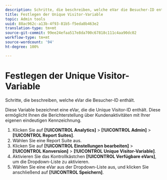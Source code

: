 ```yaml
---
description: Schritte, die beschreiben, welche eVar die Besucher-ID enthält.
title: Festlegen der Unique Visitor-Variable
topic: Admin tools
uuid: 88ac962c-a13b-4f93-81b5-f5eda8b463e2
translation-type: tm+mt
source-git-commit: 99ee24efaa517e8da700c67818c111c4aa90dc02
workflow-type: tm+mt
source-wordcount: '94'
ht-degree: 100%

---
```



# Festlegen der Unique Visitor-Variable

Schritte, die beschreiben, welche eVar die Besucher-ID enthält.

Diese Variable bezeichnet eine eVar, die die Unique Visitor-ID enthält. Diese ermöglicht Ihnen die Berichterstellung über Kundenaktivitäten mit Ihrer eigenen eindeutigen Kennzeichnung.

1. Klicken Sie auf **[!UICONTROL Analytics]** > **[!UICONTROL Admin]** > **[!UICONTROL Report Suites]**.
1. Wählen Sie eine Report Suite aus.
1. Klicken Sie auf **[!UICONTROL Einstellungen bearbeiten]** > **[!UICONTROL Konversion]** > **[!UICONTROL Unique Visitor-Variable]**.
1. Aktivieren Sie das Kontrollkästchen **[!UICONTROL Verfügbare eVars]**, um die Dropdown-Liste zu aktivieren.
1. Wählen Sie eine eVar aus der Dropdown-Liste aus, und klicken Sie anschließend auf **[!UICONTROL Speichern]**.
